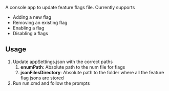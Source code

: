 
A console app to update feature flags file.
Currently supports
- Adding a new flag
- Removing an existing flag
- Enabling a flag
- Disabling a flags

## Usage 

1. Update appSettings.json with the correct paths
   1. **enumPath**: Absolute path to the num file for flags
   2. **jsonFilesDirectory**: Absolute path to the folder where all the feature flag jsons are stored
2. Run run.cmd and follow the prompts
